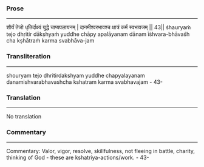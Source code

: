### Prose 
 --- 
शौर्यं तेजो धृतिर्दाक्ष्यं युद्धे चाप्यपलायनम् |
दानमीश्वरभावश्च क्षात्रं कर्म स्वभावजम् || 43||
śhauryaṁ tejo dhṛitir dākṣhyaṁ yuddhe chāpy apalāyanam
dānam īśhvara-bhāvaśh cha kṣhātraṁ karma svabhāva-jam

### Transliteration 
 --- 
shouryam tejo dhritirdakshyam yuddhe chapyalayanam danamishvarabhavashcha kshatram karma svabhavajam - 43-

### Translation 
 --- 
No translation

### Commentary 
 --- 
Commentary: Valor, vigor, resolve, skillfulness, not fleeing in battle, charity, thinking of God - these are kshatriya-actions/work. - 43-